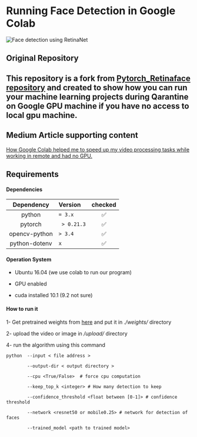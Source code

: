 # Running Face Detection in Google Colab

![Face detection using RetinaNet](./public/sample.jpg)

## Original Repository

This repository is a fork from [Pytorch_Retinaface repository](https://github.com/biubug6/Pytorch_Retinaface)
and created to show how you can run your machine learning projects during Qarantine on Google GPU machine if you have no
access to local gpu machine.
-------------
## Medium Article supporting content

[How Google Colab helped me to speed up my video processing tasks while working in remote and had no GPU.](https://medium.com/analytics-vidhya/how-google-colab-helped-me-to-speed-up-my-video-processing-tasks-during-quarantine-62641dc3b325)

## Requirements

#### Dependencies

| Dependency         | Version        |checked|
|    :---:           | :---           |:---: |
| python             | `= 3.x`        |:white_check_mark:|
| pytorch            |` > 0.21.3`     |:white_check_mark:|
| opencv-python      | `> 3.4`        |:white_check_mark:|
| python-dotenv      | `x`            |:white_check_mark:|

#### Operation System

- Ubuntu 16.04 (we use colab to run our program)

- GPU enabled

- cuda installed 10.1 (9.2 not sure)

#### How to run it

1- Get pretrained weights from [here](https://drive.google.com/drive/folders/1oZRSG0ZegbVkVwUd8wUIQx8W7yfZ_ki1) and 
put it in *./weights/* directory

2- upload the video or image in */upload/* directory

4- run the algorithm using this command

    python  --input < file address > 

            --output-dir < output directory >
            
            --cpu <True/False>  # force cpu computation
            
            --keep_top_k <integer> # How many detection to keep
            
            --confidence_threshold <float between [0-1]> # confidence threshold
            
            --network <resnet50 or mobile0.25> # network for detection of faces
            
            --trained_model <path to trained model>
            

